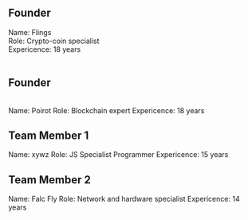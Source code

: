 ## Founder

Name: Flings
<br>
Role: Crypto-coin specialist
<br>
Expericence: 18 years
<br>
<br>
## Founder
<br>
Name: Poirot
Role: Blockchain expert
Expericence: 18 years

## Team Member 1

Name: xywz
Role: JS Specialist Programmer
Expericence: 15 years

## Team Member 2

Name: Falc Fly
Role: Network and hardware specialist
Expericence: 14 years
